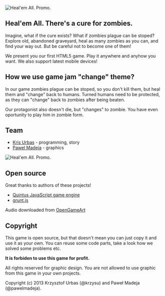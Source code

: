 ![Heal'em All. Promo.](https://dl.dropboxusercontent.com/u/8751332/promo.png)

## Heal'em All. There's a cure for zombies.

Imagine, what if the cure exists? What if zombies plague can be stoped?
Explore old, abandoned graveyard, heal as many zombies as you can, and find your way out.
But be careful not to become one of them!

We present you our first HTML5 game. Play it anywhere and anyhow you want.
We also support latest mobile devices!

## How we use game jam "change" theme?

In our game zombies plague can be stoped, so you don't kill them, but heal them and "change" back to humans.
Turned humans need to be protected, as they can "change" back to zombies after being beaten.

Our protagonist also doesn't die, but "changes" to zombie. You have even oportunity to play him in zombie form.

## Team

-   [Kris Urbas](https://twitter.com/krzysu) - programming, story
- 	[Pawel Madeja](https://twitter.com/pawelmadeja) - graphics

![Heal'em All. Promo.](https://dl.dropboxusercontent.com/u/8751332/promo2.png)

## Open source

Great thanks to authors of these projects!

-   [Quintus JavaScript game engine](http://html5quintus.com/)
-   [grunt.js](http://gruntjs.com/)

Audio downloaded from [OpenGameArt](http://opengameart.org/)

## Copyright

This game is open source, but that doesn't mean you can just copy it and use it as your own.
You can reuse some code parts, take a look how we solved some problems etc.

**It is forbiden to use this game for profit.**

All rights reserved for graphic design. You are not allowed to use graphic from this game in your own projects.

Copyright (c) 2013 Krzysztof Urbas (@krzysu) and Paweł Madeja (@pawelmadeja).
